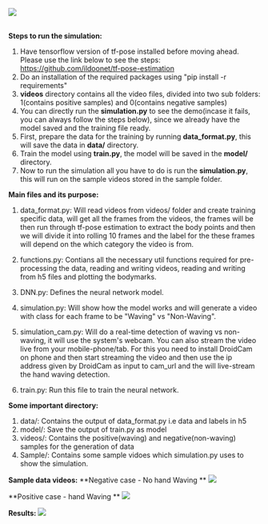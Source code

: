 
![](https://github.com/imishra23663/PoseEstimation/blob/master/videos/Architsimulation.gif?style=centerme)

<br>**Steps to run the simulation:**

1. Have tensorflow version of tf-pose installed before moving ahead. Please use the link below to see the steps: https://github.com/ildoonet/tf-pose-estimation
2. Do an installation of the required packages using "pip install -r requirements"
3. **videos** directory contains all the video files, divided into two sub folders: 1(contains positive samples) and 0(contains negative samples)
4. You can directly run the **simulation.py** to see the demo(incase it fails, you can always follow the steps below), since we already have the model saved and the training file ready.
5. First, prepare the data for the training by running **data_format.py**, this will save the data in **data/** directory.
6. Train the model using **train.py**, the model will be saved in the **model/** directory.
7. Now to run the simulation all you have to do is run the **simulation.py**, this will run on the sample videos stored in the sample folder.

**Main files and its purpose:**
1. data_format.py: Will read videos from videos/ folder and create training specific data, will get all the frames from the videos, the frames will be then run through tf-pose estimation to extract the body points and then we will divide it into rolling 10 frames and the label for the these frames will depend on the which category the video is from.
	
2. functions.py: Contians all the necessary util functions required for pre-processing the data, reading and writing videos, reading and writing from h5 files and plotting the bodymarks.

3. DNN.py: Defines the neural network model.

4. simulation.py: Will show how the model works and will generate a video with class for each frame to be "Waving"  vs "Non-Waving". 

5. simulation_cam.py: Will do a real-time detection of waving vs non-waving, it will use the system's webcam. 
You can also stream the video live from your mobile-phone/tab. For this you need to install DroidCam on phone and then start streaming the video and then use the ip address given by DroidCam as input to cam_url and the will live-stream the hand waving detection.

6. train.py: Run this file to train the neural network.


**Some important directory:**
1. data/: Contains the output of data_format.py i.e data and labels in h5
2. model/: Save the output of train.py as model
3. videos/: Contains the positive(waving) and negative(non-waving) samples for the generation of data 
4. Sample/: Contains some sample vidoes which simulation.py uses to show the simulation.

**Sample data videos:**
**Negative case - No hand Waving **
![](https://github.com/imishra23663/PoseEstimation/blob/master/videos/no_hand_wave.gif)

**Positive case - hand Waving **
![](https://github.com/imishra23663/PoseEstimation/blob/master/videos/handwave.gif)

**Results:**
![](https://github.com/imishra23663/PoseEstimation/blob/master/videos/testsimulation.gif)








